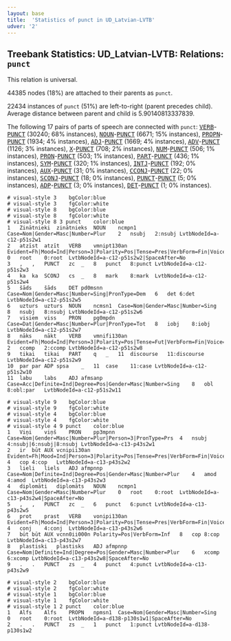 ```yaml
---
layout: base
title:  'Statistics of punct in UD_Latvian-LVTB'
udver: '2'
---
```


## Treebank Statistics: UD_Latvian-LVTB: Relations: `punct`

This relation is universal.

44385 nodes (18%) are attached to their parents as `punct`.

22434 instances of `punct` (51%) are left-to-right (parent precedes child).
Average distance between parent and child is 5.90140813337839.

The following 17 pairs of parts of speech are connected with `punct`: <tt><a href="lv_lvtb-pos-VERB.html">VERB</a></tt>-<tt><a href="lv_lvtb-pos-PUNCT.html">PUNCT</a></tt> (30240; 68% instances), <tt><a href="lv_lvtb-pos-NOUN.html">NOUN</a></tt>-<tt><a href="lv_lvtb-pos-PUNCT.html">PUNCT</a></tt> (6671; 15% instances), <tt><a href="lv_lvtb-pos-PROPN.html">PROPN</a></tt>-<tt><a href="lv_lvtb-pos-PUNCT.html">PUNCT</a></tt> (1934; 4% instances), <tt><a href="lv_lvtb-pos-ADJ.html">ADJ</a></tt>-<tt><a href="lv_lvtb-pos-PUNCT.html">PUNCT</a></tt> (1669; 4% instances), <tt><a href="lv_lvtb-pos-ADV.html">ADV</a></tt>-<tt><a href="lv_lvtb-pos-PUNCT.html">PUNCT</a></tt> (1126; 3% instances), <tt><a href="lv_lvtb-pos-X.html">X</a></tt>-<tt><a href="lv_lvtb-pos-PUNCT.html">PUNCT</a></tt> (708; 2% instances), <tt><a href="lv_lvtb-pos-NUM.html">NUM</a></tt>-<tt><a href="lv_lvtb-pos-PUNCT.html">PUNCT</a></tt> (506; 1% instances), <tt><a href="lv_lvtb-pos-PRON.html">PRON</a></tt>-<tt><a href="lv_lvtb-pos-PUNCT.html">PUNCT</a></tt> (503; 1% instances), <tt><a href="lv_lvtb-pos-PART.html">PART</a></tt>-<tt><a href="lv_lvtb-pos-PUNCT.html">PUNCT</a></tt> (436; 1% instances), <tt><a href="lv_lvtb-pos-SYM.html">SYM</a></tt>-<tt><a href="lv_lvtb-pos-PUNCT.html">PUNCT</a></tt> (320; 1% instances), <tt><a href="lv_lvtb-pos-INTJ.html">INTJ</a></tt>-<tt><a href="lv_lvtb-pos-PUNCT.html">PUNCT</a></tt> (192; 0% instances), <tt><a href="lv_lvtb-pos-AUX.html">AUX</a></tt>-<tt><a href="lv_lvtb-pos-PUNCT.html">PUNCT</a></tt> (31; 0% instances), <tt><a href="lv_lvtb-pos-CCONJ.html">CCONJ</a></tt>-<tt><a href="lv_lvtb-pos-PUNCT.html">PUNCT</a></tt> (22; 0% instances), <tt><a href="lv_lvtb-pos-SCONJ.html">SCONJ</a></tt>-<tt><a href="lv_lvtb-pos-PUNCT.html">PUNCT</a></tt> (18; 0% instances), <tt><a href="lv_lvtb-pos-PUNCT.html">PUNCT</a></tt>-<tt><a href="lv_lvtb-pos-PUNCT.html">PUNCT</a></tt> (5; 0% instances), <tt><a href="lv_lvtb-pos-ADP.html">ADP</a></tt>-<tt><a href="lv_lvtb-pos-PUNCT.html">PUNCT</a></tt> (3; 0% instances), <tt><a href="lv_lvtb-pos-DET.html">DET</a></tt>-<tt><a href="lv_lvtb-pos-PUNCT.html">PUNCT</a></tt> (1; 0% instances).


~~~ conllu
# visual-style 3	bgColor:blue
# visual-style 3	fgColor:white
# visual-style 8	bgColor:blue
# visual-style 8	fgColor:white
# visual-style 8 3 punct	color:blue
1	Zinātnieki	zinātnieks	NOUN	ncmpn1	Case=Nom|Gender=Masc|Number=Plur	2	nsubj	2:nsubj	LvtbNodeId=a-c12-p51s2w1
2	atzīst	atzīt	VERB	vmnipt130an	Evident=Fh|Mood=Ind|Person=3|Polarity=Pos|Tense=Pres|VerbForm=Fin|Voice=Act	0	root	0:root	LvtbNodeId=a-c12-p51s2w2|SpaceAfter=No
3	,	,	PUNCT	zc	_	8	punct	8:punct	LvtbNodeId=a-c12-p51s2w3
4	ka	ka	SCONJ	cs	_	8	mark	8:mark	LvtbNodeId=a-c12-p51s2w4
5	šāds	šāds	DET	pd0msnn	Case=Nom|Gender=Masc|Number=Sing|PronType=Dem	6	det	6:det	LvtbNodeId=a-c12-p51s2w5
6	uzturs	uzturs	NOUN	ncmsn1	Case=Nom|Gender=Masc|Number=Sing	8	nsubj	8:nsubj	LvtbNodeId=a-c12-p51s2w6
7	visiem	viss	PRON	pg0mpdn	Case=Dat|Gender=Masc|Number=Plur|PronType=Tot	8	iobj	8:iobj	LvtbNodeId=a-c12-p51s2w7
8	nāks	nākt	VERB	vmnifi130an	Evident=Fh|Mood=Ind|Person=3|Polarity=Pos|Tense=Fut|VerbForm=Fin|Voice=Act	2	ccomp	2:ccomp	LvtbNodeId=a-c12-p51s2w8
9	tikai	tikai	PART	q	_	11	discourse	11:discourse	LvtbNodeId=a-c12-p51s2w9
10	par	par	ADP	spsa	_	11	case	11:case	LvtbNodeId=a-c12-p51s2w10
11	labu	labs	ADJ	afmsanp	Case=Acc|Definite=Ind|Degree=Pos|Gender=Masc|Number=Sing	8	obl	8:obl:par	LvtbNodeId=a-c12-p51s2w11

~~~


~~~ conllu
# visual-style 9	bgColor:blue
# visual-style 9	fgColor:white
# visual-style 4	bgColor:blue
# visual-style 4	fgColor:white
# visual-style 4 9 punct	color:blue
1	Viņi	viņš	PRON	pp3mpnn	Case=Nom|Gender=Masc|Number=Plur|Person=3|PronType=Prs	4	nsubj	4:nsubj|6:nsubj|8:nsubj	LvtbNodeId=a-c13-p43s2w1
2	ir	būt	AUX	vcnipii30an	Evident=Fh|Mood=Ind|Person=3|Polarity=Pos|Tense=Pres|VerbForm=Fin|Voice=Act	4	cop	4:cop	LvtbNodeId=a-c13-p43s2w2
3	lieli	liels	ADJ	afmpnnp	Case=Nom|Definite=Ind|Degree=Pos|Gender=Masc|Number=Plur	4	amod	4:amod	LvtbNodeId=a-c13-p43s2w3
4	diplomāti	diplomāts	NOUN	ncmpn1	Case=Nom|Gender=Masc|Number=Plur	0	root	0:root	LvtbNodeId=a-c13-p43s2w4|SpaceAfter=No
5	,	,	PUNCT	zc	_	6	punct	6:punct	LvtbNodeId=a-c13-p43s2w5
6	prot	prast	VERB	vonipi130an	Evident=Fh|Mood=Ind|Person=3|Polarity=Pos|Tense=Pres|VerbForm=Fin|Voice=Act	4	conj	4:conj	LvtbNodeId=a-c13-p43s2w6
7	būt	būt	AUX	vcnn0ii000n	Polarity=Pos|VerbForm=Inf	8	cop	8:cop	LvtbNodeId=a-c13-p43s2w7
8	plastiski	plastisks	ADJ	afmpnnp	Case=Nom|Definite=Ind|Degree=Pos|Gender=Masc|Number=Plur	6	xcomp	6:xcomp	LvtbNodeId=a-c13-p43s2w8|SpaceAfter=No
9	.	.	PUNCT	zs	_	4	punct	4:punct	LvtbNodeId=a-c13-p43s2w9

~~~


~~~ conllu
# visual-style 2	bgColor:blue
# visual-style 2	fgColor:white
# visual-style 1	bgColor:blue
# visual-style 1	fgColor:white
# visual-style 1 2 punct	color:blue
1	Alfs	Alfs	PROPN	npmsn1	Case=Nom|Gender=Masc|Number=Sing	0	root	0:root	LvtbNodeId=a-d138-p130s1w1|SpaceAfter=No
2	.	.	PUNCT	zs	_	1	punct	1:punct	LvtbNodeId=a-d138-p130s1w2

~~~


